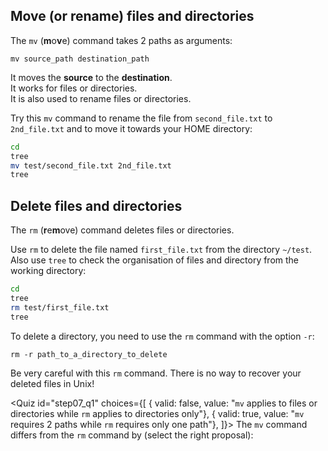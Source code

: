 <script>
import Quiz from "$components/Quiz.svelte";
</script>

## Move (or rename) files and directories

The `mv` (**m**o**v**e) command takes 2 paths as arguments:


`mv source_path destination_path`

It moves the **source** to the **destination**.  
It works for files or directories.  
It is also used to rename files or directories.

Try this `mv` command to rename the file from `second_file.txt` to `2nd_file.txt` and to move it towards your HOME directory: 

```bash
cd
tree
mv test/second_file.txt 2nd_file.txt
tree
```

## Delete files and directories

The `rm` (**r**e**m**ove) command deletes files or directories.

Use `rm` to delete the file named `first_file.txt` from the directory `~/test`. Also use `tree` to check the organisation of files and directory from the working directory:

```bash
cd
tree
rm test/first_file.txt
tree
```

To delete a directory, you need to use the `rm` command with the option `-r`:

`rm -r path_to_a_directory_to_delete`


Be very careful with this `rm` command. There is no way to recover your deleted files in Unix!

<Quiz id="step07_q1" choices={[
    { valid: false, value: "`mv` applies to files or directories while `rm` applies to directories only"},
	{ valid: true, value: "`mv` requires 2 paths while `rm` requires only one path"},
]}>
	<span slot="prompt">
		The `mv` command differs from the `rm` command by (select the right proposal):
	</span>
</Quiz>
